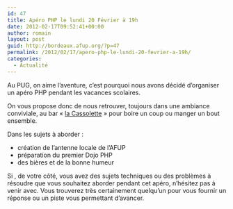 ```yaml
---
id: 47
title: Apéro PHP le lundi 20 Février à 19h
date: 2012-02-17T09:52:41+00:00
author: romain
layout: post
guid: http://bordeaux.afup.org/?p=47
permalink: /2012/02/17/apero-php-le-lundi-20-fevrier-a-19h/
categories:
  - Actualité
---
```

Au PUG, on aime l&rsquo;aventure, c&rsquo;est pourquoi nous avons décidé d&rsquo;organiser un apéro PHP pendant les vacances scolaires.

On vous propose donc de nous retrouver, toujours dans une ambiance conviviale, au bar &laquo;&nbsp;[la Cassolette](http://g.co/maps/5ghks)&nbsp;&raquo; pour boire un coup ou manger un bout ensemble.

Dans les sujets à aborder :

  * création de l&rsquo;antenne locale de l&rsquo;AFUP
  * préparation du premier Dojo PHP
  * des bières et de la bonne humeur

Si , de votre côté, vous avez des sujets techniques ou des problèmes à résoudre que vous souhaitez aborder pendant cet apéro, n&rsquo;hésitez pas à venir avec. Vous trouverez très certainement quelqu&rsquo;un pour vous fournir un réponse ou un piste vous permettant d&rsquo;avancer.